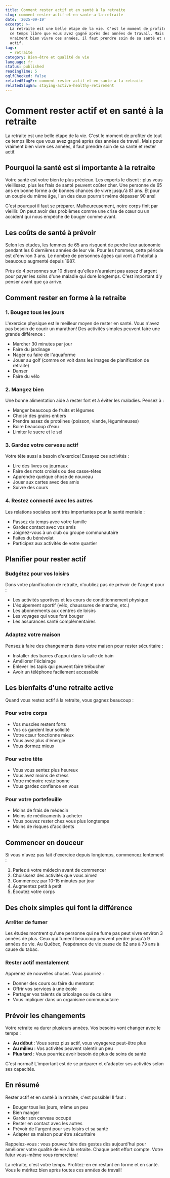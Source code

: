 ```yaml
---
title: Comment rester actif et en santé à la retraite
slug: comment-rester-actif-et-en-sante-a-la-retraite
date: '2025-09-19'
excerpt: >-
  La retraite est une belle étape de la vie. C'est le moment de profiter de tout
  ce temps libre que vous avez gagné après des années de travail. Mais pour
  vraiment bien vivre ces années, il faut prendre soin de sa santé et rester
  actif.
tags:
  - retraite
category: Bien-être et qualité de vie
language: fr
status: published
readingTime: 5
oqlfChecked: false
relatedSlugFr: comment-rester-actif-et-en-sante-a-la-retraite
relatedSlugEn: staying-active-healthy-retirement
---
```

# Comment rester actif et en santé à la retraite

La retraite est une belle étape de la vie. C'est le moment de profiter de tout ce temps libre que vous avez gagné après des années de travail. Mais pour vraiment bien vivre ces années, il faut prendre soin de sa santé et rester actif.

## Pourquoi la santé est si importante à la retraite

Votre santé est votre bien le plus précieux. Les experts le disent : plus vous vieillissez, plus les frais de santé peuvent coûter cher. Une personne de 65 ans en bonne forme a de bonnes chances de vivre jusqu'à 81 ans. Et pour un couple du même âge, l'un des deux pourrait même dépasser 90 ans!

C'est pourquoi il faut se préparer. Malheureusement, notre corps finit par vieillir. On peut avoir des problèmes comme une crise de cœur ou un accident qui nous empêche de bouger comme avant.

## Les coûts de santé à prévoir

Selon les études, les femmes de 65 ans risquent de perdre leur autonomie pendant les 6 dernières années de leur vie. Pour les hommes, cette période est d'environ 3 ans. Le nombre de personnes âgées qui vont à l'hôpital a beaucoup augmenté depuis 1987.

Près de 4 personnes sur 10 disent qu'elles n'auraient pas assez d'argent pour payer les soins d'une maladie qui dure longtemps. C'est important d'y penser avant que ça arrive.

## Comment rester en forme à la retraite

### 1. Bougez tous les jours

L'exercice physique est le meilleur moyen de rester en santé. Vous n'avez pas besoin de courir un marathon! Des activités simples peuvent faire une grande différence :

- Marcher 30 minutes par jour
- Faire du jardinage
- Nager ou faire de l'aquaforme
- Jouer au golf (comme on voit dans les images de planification de retraite)
- Danser
- Faire du vélo

### 2. Mangez bien

Une bonne alimentation aide à rester fort et à éviter les maladies. Pensez à :

- Manger beaucoup de fruits et légumes
- Choisir des grains entiers
- Prendre assez de protéines (poisson, viande, légumineuses)
- Boire beaucoup d'eau
- Limiter le sucre et le sel

### 3. Gardez votre cerveau actif

Votre tête aussi a besoin d'exercice! Essayez ces activités :

- Lire des livres ou journaux
- Faire des mots croisés ou des casse-têtes
- Apprendre quelque chose de nouveau
- Jouer aux cartes avec des amis
- Suivre des cours

### 4. Restez connecté avec les autres

Les relations sociales sont très importantes pour la santé mentale :

- Passez du temps avec votre famille
- Gardez contact avec vos amis
- Joignez-vous à un club ou groupe communautaire
- Faites du bénévolat
- Participez aux activités de votre quartier

## Planifier pour rester actif

### Budgétez pour vos loisirs

Dans votre planification de retraite, n'oubliez pas de prévoir de l'argent pour :

- Les activités sportives et les cours de conditionnement physique
- L'équipement sportif (vélo, chaussures de marche, etc.)
- Les abonnements aux centres de loisirs
- Les voyages qui vous font bouger
- Les assurances santé complémentaires

### Adaptez votre maison

Pensez à faire des changements dans votre maison pour rester sécuritaire :

- Installer des barres d'appui dans la salle de bain
- Améliorer l'éclairage
- Enlever les tapis qui peuvent faire trébucher
- Avoir un téléphone facilement accessible

## Les bienfaits d'une retraite active

Quand vous restez actif à la retraite, vous gagnez beaucoup :

### Pour votre corps
- Vos muscles restent forts
- Vos os gardent leur solidité
- Votre cœur fonctionne mieux
- Vous avez plus d'énergie
- Vous dormez mieux

### Pour votre tête
- Vous vous sentez plus heureux
- Vous avez moins de stress
- Votre mémoire reste bonne
- Vous gardez confiance en vous

### Pour votre portefeuille
- Moins de frais de médecin
- Moins de médicaments à acheter
- Vous pouvez rester chez vous plus longtemps
- Moins de risques d'accidents

## Commencer en douceur

Si vous n'avez pas fait d'exercice depuis longtemps, commencez lentement :

1. Parlez à votre médecin avant de commencer
2. Choisissez des activités que vous aimez
3. Commencez par 10-15 minutes par jour
4. Augmentez petit à petit
5. Écoutez votre corps

## Des choix simples qui font la différence

### Arrêter de fumer
Les études montrent qu'une personne qui ne fume pas peut vivre environ 3 années de plus. Ceux qui fument beaucoup peuvent perdre jusqu'à 9 années de vie. Au Québec, l'espérance de vie passe de 82 ans à 73 ans à cause du tabac.

### Rester actif mentalement
Apprenez de nouvelles choses. Vous pourriez :
- Donner des cours ou faire du mentorat
- Offrir vos services à une école
- Partager vos talents de bricolage ou de cuisine
- Vous impliquer dans un organisme communautaire

## Prévoir les changements

Votre retraite va durer plusieurs années. Vos besoins vont changer avec le temps :

- **Au début** : Vous serez plus actif, vous voyagerez peut-être plus
- **Au milieu** : Vos activités peuvent ralentir un peu
- **Plus tard** : Vous pourriez avoir besoin de plus de soins de santé

C'est normal! L'important est de se préparer et d'adapter ses activités selon ses capacités.

## En résumé

Rester actif et en santé à la retraite, c'est possible! Il faut :

- Bouger tous les jours, même un peu
- Bien manger
- Garder son cerveau occupé
- Rester en contact avec les autres
- Prévoir de l'argent pour ses loisirs et sa santé
- Adapter sa maison pour être sécuritaire

Rappelez-vous : vous pouvez faire des gestes dès aujourd'hui pour améliorer votre qualité de vie à la retraite. Chaque petit effort compte. Votre futur vous-même vous remerciera!

La retraite, c'est votre temps. Profitez-en en restant en forme et en santé. Vous le méritez bien après toutes ces années de travail!
